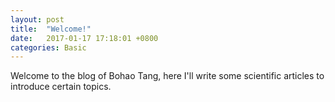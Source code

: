 ```yaml
---
layout: post
title:  "Welcome!"
date:   2017-01-17 17:18:01 +0800
categories: Basic
---
```

Welcome to the blog of Bohao Tang, here I'll write some scientific articles to introduce certain topics.
